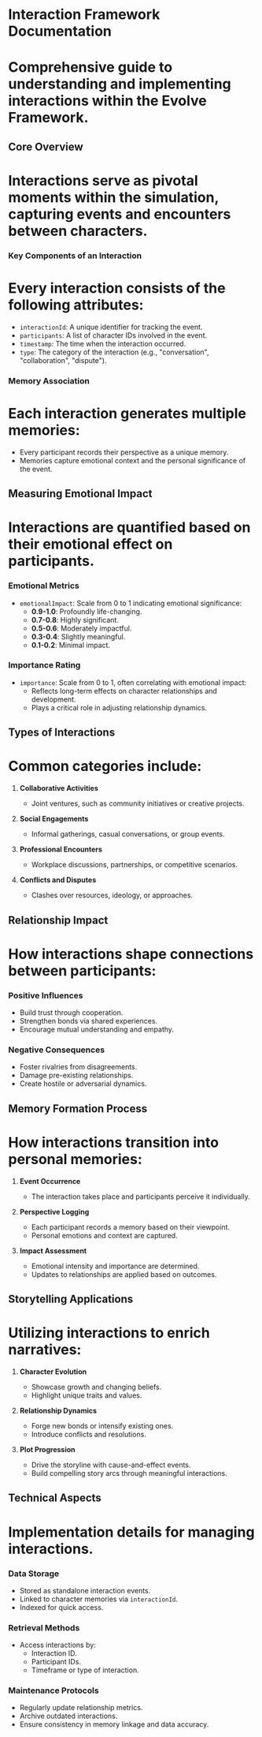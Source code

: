 # Interaction Framework Documentation
# Comprehensive guide to understanding and implementing interactions within the Evolve Framework.

## Core Overview
# Interactions serve as pivotal moments within the simulation, capturing events and encounters between characters.

### Key Components of an Interaction
# Every interaction consists of the following attributes:
- `interactionId`: A unique identifier for tracking the event.
- `participants`: A list of character IDs involved in the event.
- `timestamp`: The time when the interaction occurred.
- `type`: The category of the interaction (e.g., "conversation", "collaboration", "dispute").

### Memory Association
# Each interaction generates multiple memories:
- Every participant records their perspective as a unique memory.
- Memories capture emotional context and the personal significance of the event.

## Measuring Emotional Impact
# Interactions are quantified based on their emotional effect on participants.

### Emotional Metrics
- `emotionalImpact`: Scale from 0 to 1 indicating emotional significance:
  - **0.9-1.0**: Profoundly life-changing.
  - **0.7-0.8**: Highly significant.
  - **0.5-0.6**: Moderately impactful.
  - **0.3-0.4**: Slightly meaningful.
  - **0.1-0.2**: Minimal impact.

### Importance Rating
- `importance`: Scale from 0 to 1, often correlating with emotional impact:
  - Reflects long-term effects on character relationships and development.
  - Plays a critical role in adjusting relationship dynamics.

## Types of Interactions
# Common categories include:

1. **Collaborative Activities**
   - Joint ventures, such as community initiatives or creative projects.

2. **Social Engagements**
   - Informal gatherings, casual conversations, or group events.

3. **Professional Encounters**
   - Workplace discussions, partnerships, or competitive scenarios.

4. **Conflicts and Disputes**
   - Clashes over resources, ideology, or approaches.

## Relationship Impact
# How interactions shape connections between participants:

### Positive Influences
- Build trust through cooperation.
- Strengthen bonds via shared experiences.
- Encourage mutual understanding and empathy.

### Negative Consequences
- Foster rivalries from disagreements.
- Damage pre-existing relationships.
- Create hostile or adversarial dynamics.

## Memory Formation Process
# How interactions transition into personal memories:

1. **Event Occurrence**
   - The interaction takes place and participants perceive it individually.

2. **Perspective Logging**
   - Each participant records a memory based on their viewpoint.
   - Personal emotions and context are captured.

3. **Impact Assessment**
   - Emotional intensity and importance are determined.
   - Updates to relationships are applied based on outcomes.

## Storytelling Applications
# Utilizing interactions to enrich narratives:

1. **Character Evolution**
   - Showcase growth and changing beliefs.
   - Highlight unique traits and values.

2. **Relationship Dynamics**
   - Forge new bonds or intensify existing ones.
   - Introduce conflicts and resolutions.

3. **Plot Progression**
   - Drive the storyline with cause-and-effect events.
   - Build compelling story arcs through meaningful interactions.

## Technical Aspects
# Implementation details for managing interactions.

### Data Storage
- Stored as standalone interaction events.
- Linked to character memories via `interactionId`.
- Indexed for quick access.

### Retrieval Methods
- Access interactions by:
  - Interaction ID.
  - Participant IDs.
  - Timeframe or type of interaction.

### Maintenance Protocols
- Regularly update relationship metrics.
- Archive outdated interactions.
- Ensure consistency in memory linkage and data accuracy.
